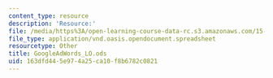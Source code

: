 ```yaml
---
content_type: resource
description: 'Resource:'
file: /media/https%3A/open-learning-course-data-rc.s3.amazonaws.com/15-071-the-analytics-edge-spring-2017/163dfd445e974a25ca10f8b6782c0821_GoogleAdWords_LO.ods
file_type: application/vnd.oasis.opendocument.spreadsheet
resourcetype: Other
title: GoogleAdWords_LO.ods
uid: 163dfd44-5e97-4a25-ca10-f8b6782c0821
---
```

